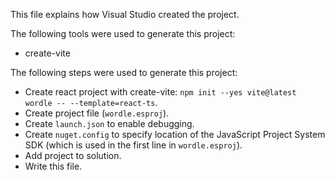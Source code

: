 This file explains how Visual Studio created the project.

The following tools were used to generate this project:
- create-vite

The following steps were used to generate this project:
- Create react project with create-vite: `npm init --yes vite@latest wordle -- --template=react-ts`.
- Create project file (`wordle.esproj`).
- Create `launch.json` to enable debugging.
- Create `nuget.config` to specify location of the JavaScript Project System SDK (which is used in the first line in `wordle.esproj`).
- Add project to solution.
- Write this file.
